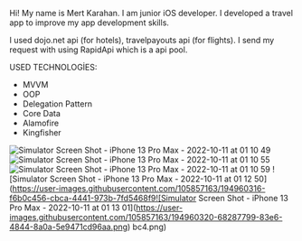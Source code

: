 Hi! My name is Mert Karahan. I am junior iOS developer. I developed a travel app to improve my app development skills.

I used dojo.net api (for hotels), travelpayouts api (for flights). I send my request with using RapidApi which is a api pool.

USED TECHNOLOGİES:
- MVVM
- OOP
- Delegation Pattern
- Core Data
- Alamofire
- Kingfisher

![Simulator Screen Shot - iPhone 13 Pro Max - 2022-10-11 at 01 10 49](https://user-images.githubusercontent.com/105857163/194960302-0bc12b16-0193-4a9e-a748-dcffe9840e7f.png)
![Simulator Screen Shot - iPhone 13 Pro Max - 2022-10-11 at 01 10 55](https://user-images.githubusercontent.com/105857163/194960306-a25a6744-3298-41f5-98b5-e873dfcfd85a.png)
![Simulator Screen Shot - iPhone 13 Pro Max - 2022-10-11 at 01 10 59](https://user-images.githubusercontent.com/105857163/194960314-0d8e78a4-08c3-41eb-8018-feba88538858.png)
![Simulator Screen Shot - iPhone 13 Pro Max - 2022-10-11 at 01 12 50](https://user-images.githubusercontent.com/105857163/194960316-f6b0c456-cbca-4441-973b-7fd5468f9![Simulator Screen Shot - iPhone 13 Pro Max - 2022-10-11 at 01 13 01](https://user-images.githubusercontent.com/105857163/194960320-68287799-83e6-4844-8a0a-5e9471cd96aa.png)
bc4.png)
